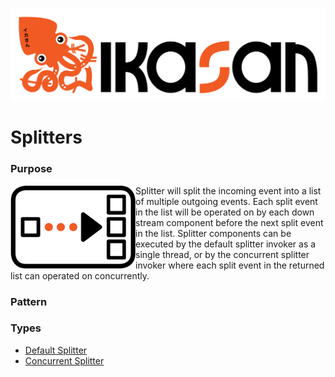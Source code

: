 ![IKASAN](../../developer/docs/quickstart-images/Ikasan-title-transparent.png)
# Splitters

### Purpose

<img src="../../developer/docs/quickstart-images/splitter.png" width="200px" align="left">Splitter will split the incoming event into a list of multiple outgoing events. Each split event in the list will be operated on
 by each down stream component before the next split event in the list. Splitter components can be executed by the default splitter invoker as a single thread, or by the concurrent splitter invoker where each split event in the returned list can operated on concurrently.


### Pattern

### Types

- [Default Splitter](./DefaultSplitter.md)
- [Concurrent Splitter](./ConcurrentSplitter.md)




